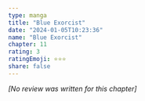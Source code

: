 ```yaml
---
type: manga
title: "Blue Exorcist"
date: "2024-01-05T10:23:36"
name: "Blue Exorcist"
chapter: 11
rating: 3
ratingEmoji: ⭐️⭐️⭐️
share: false
---
```


_[No review was written for this chapter]_
